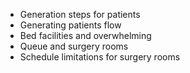 - Generation steps for patients
- Generating patients flow
- Bed facilities and overwhelming
- Queue and surgery rooms
- Schedule limitations for surgery rooms
